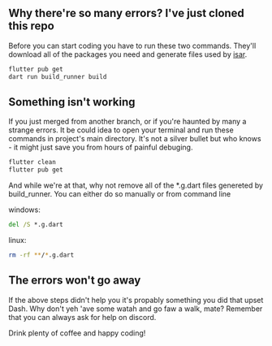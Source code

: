 ## Why there're so many errors? I've just cloned this repo

Before you can start coding you have to run these two commands. They'll download all of the packages you need and generate files used by [isar](https://isar.dev/tutorials/quickstart.html#_3-run-code-generator).

```bash
flutter pub get
dart run build_runner build
```

## Something isn't working

If you just merged from another branch, or if you're haunted by many a strange errors. It be could idea to open your terminal and run these commands in project's main directory. It's not a silver bullet but who knows - it might just save you from hours of painful debuging.

```bash
flutter clean
flutter pub get
```

And while we're at that, why not remove all of the *.g.dart files genereted by build_runner. You can either do so manually or from command line

windows:
```cmd
del /S *.g.dart
```

linux:
```bash
rm -rf **/*.g.dart
```


## The errors won't go away

If the above steps didn't help you it's propably something you did that upset Dash. Why don't yeh 'ave some watah and go faw a walk, mate? Remember that you can always ask for help on discord.


Drink plenty of coffee and happy coding!